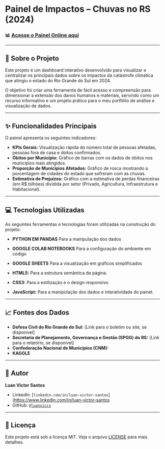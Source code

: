 # Painel de Impactos – Chuvas no RS (2024)
### 📊 [Acesse o Painel Online aqui](https://luanviccs.github.io/analise-chuvas-rs-2024/)

---

## 📄 Sobre o Projeto

Este projeto é um dashboard interativo desenvolvido para visualizar e centralizar os principais dados sobre os impactos da catástrofe climática que atingiu o estado do Rio Grande do Sul em 2024.

O objetivo foi criar uma ferramenta de fácil acesso e compreensão para dimensionar a extensão dos danos humanos e materiais, servindo como um recurso informativo e um projeto prático para o meu portfólio de análise e visualização de dados.

---

## ✨ Funcionalidades Principais

O painel apresenta os seguintes indicadores:

* **KPIs Gerais:** Visualização rápida do número total de pessoas afetadas, pessoas fora de casa e óbitos confirmados.
* **Óbitos por Município:** Gráfico de barras com os dados de óbitos nos municípios mais atingidos.
* **Proporção de Municípios Afetados:** Gráfico de rosca mostrando a porcentagem de cidades do estado que sofreram com as chuvas.
* **Estimativa de Prejuízos:** Gráfico com a estimativa de perdas financeiras (em R$ bilhões) dividida por setor (Privado, Agricultura, Infraestrutura e Habitacional).

---

## 💻 Tecnologias Utilizadas

As seguintes ferramentas e tecnologias foram utilizadas na construção do projeto:

* **PYTHON EM PANDAS** Para a manipulação dos dados
* **GOOGLE COLAB NOTEBOOKS** Para a configuração do ambiente em código
* **GOOGLE SHEETS** Para a visualização em gráficos simplificados

* **HTML5:** Para a estrutura semântica da página.
* **CSS3:** Para a estilização e o design responsivo.
* **JavaScript:** Para a manipulação dos dados e interatividade do painel.

---

## 📈 Fontes dos Dados

* **Defesa Civil do Rio Grande do Sul:** [Link para o boletim ou site, se disponível]
* **Secretaria de Planejamento, Governança e Gestão (SPGG) do RS:** [Link para o relatório, se disponível]
* **Confederação Nacional de Municípios (CNM):**
* **KAGGLE**
---

## 👤 Autor

**Luan Victor Santos**

* LinkedIn: [`linkedin.com/in/luan-victor-santos`](https://www.linkedin.com/in/luan-victor-santos
* GitHub: [`@luanviccs`](https://github.com/luanviccs)

---

## 📜 Licença

Este projeto está sob a licença MIT. Veja o arquivo [LICENSE](LICENSE) para mais detalhes.
